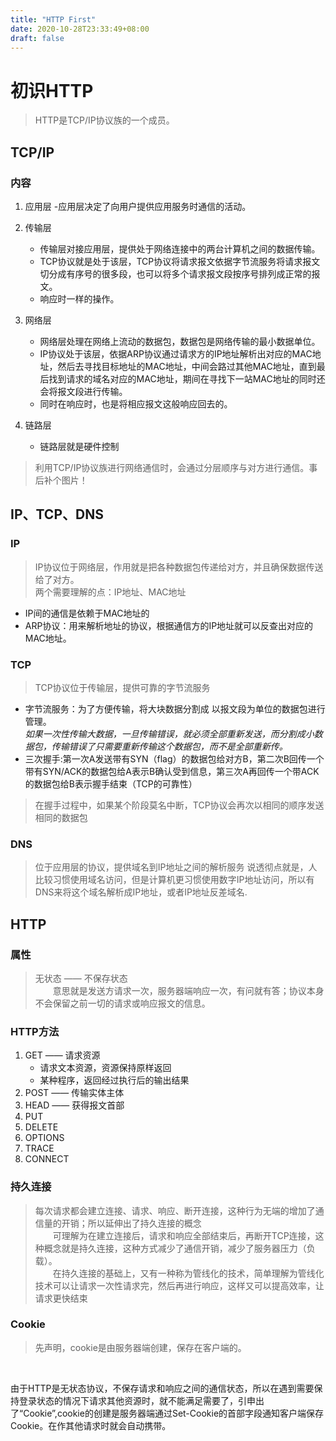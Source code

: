 ```yaml
---
title: "HTTP First"
date: 2020-10-28T23:33:49+08:00
draft: false
---
```

# 初识HTTP

> HTTP是TCP/IP协议族的一个成员。

## TCP/IP

### 内容

1. 应用层
    -应用层决定了向用户提供应用服务时通信的活动。
2. 传输层  

    - 传输层对接应用层，提供处于网络连接中的两台计算机之间的数据传输。  
    - TCP协议就是处于该层，TCP协议将请求报文依据字节流服务将请求报文切分成有序号的很多段，也可以将多个请求报文段按序号排列成正常的报文。  
    - 响应时一样的操作。
3. 网络层  

    - 网络层处理在网络上流动的数据包，数据包是网络传输的最小数据单位。  
    - IP协议处于该层，依据ARP协议通过请求方的IP地址解析出对应的MAC地址，然后去寻找目标地址的MAC地址，中间会路过其他MAC地址，直到最后找到请求的域名对应的MAC地址，期间在寻找下一站MAC地址的同时还会将报文段进行传输。  
    - 同时在响应时，也是将相应报文这般响应回去的。
4. 链路层
    - 链路层就是硬件控制

> 利用TCP/IP协议族进行网络通信时，会通过分层顺序与对方进行通信。事后补个图片！

## IP、TCP、DNS

### IP

> IP协议位于网络层，作用就是把各种数据包传递给对方，并且确保数据传送给了对方。  
两个需要理解的点：IP地址、MAC地址  

- IP间的通信是依赖于MAC地址的
- ARP协议：用来解析地址的协议，根据通信方的IP地址就可以反查出对应的MAC地址。

### TCP

> TCP协议位于传输层，提供可靠的字节流服务  

- 字节流服务：为了方便传输，将大块数据分割成 以报文段为单位的数据包进行管理。  
    _如果一次性传输大数据，一旦传输错误，就必须全部重新发送，而分割成小数据包，传输错误了只需要重新传输这个数据包，而不是全部重新传。_  
- 三次握手:第一次A发送带有SYN（flag）的数据包给对方B，第二次B回传一个带有SYN/ACK的数据包给A表示B确认受到信息，第三次A再回传一个带ACK的数据包给B表示握手结束（TCP的可靠性）  

> 在握手过程中，如果某个阶段莫名中断，TCP协议会再次以相同的顺序发送相同的数据包

### DNS

> 位于应用层的协议，提供域名到IP地址之间的解析服务
说透彻点就是，人比较习惯使用域名访问，但是计算机更习惯使用数字IP地址访问，所以有DNS来将这个域名解析成IP地址，或者IP地址反差域名.

## HTTP

### 属性

> 无状态 —— 不保存状态  
&ensp;&ensp;&ensp;&ensp;意思就是发送方请求一次，服务器端响应一次，有问就有答；协议本身不会保留之前一切的请求或响应报文的信息。

### HTTP方法

1. GET  —— 请求资源
    - 请求文本资源，资源保持原样返回
    - 某种程序，返回经过执行后的输出结果
2. POST —— 传输实体主体
3. HEAD —— 获得报文首部
4. PUT
5. DELETE
6. OPTIONS
7. TRACE
8. CONNECT

### 持久连接

> 每次请求都会建立连接、请求、响应、断开连接，这种行为无端的增加了通信量的开销；所以延伸出了持久连接的概念  
&ensp;&ensp;&ensp;&ensp;可理解为在建立连接后，请求和响应全部结束后，再断开TCP连接，这种概念就是持久连接，这种方式减少了通信开销，减少了服务器压力（负载）。  
&ensp;&ensp;&ensp;&ensp;在持久连接的基础上，又有一种称为管线化的技术，简单理解为管线化技术可以让请求一次性请求完，然后再进行响应，这样又可以提高效率，让请求更快结束

### Cookie

>先声明，cookie是由服务器端创建，保存在客户端的。  

<br>

由于HTTP是无状态协议，不保存请求和响应之间的通信状态，所以在遇到需要保持登录状态的情况下请求其他资源时，就不能满足需要了，引申出了“Cookie”,cookie的创建是服务器端通过Set-Cookie的首部字段通知客户端保存Cookie。在作其他请求时就会自动携带。

